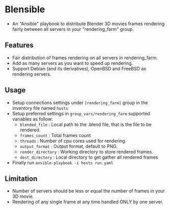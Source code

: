 # Blensible
* An "Ansible" playbook to distribute Blender 3D movies frames rendering fairly between all servers in your "rendering_farm" group.

## Features
* Fair distribution of frames rendering on all servers in rendering_farm.
* Add as many servers as you want to speed up rendering.
* Support Debian (and its derivatives), OpenBSD and FreeBSD as rendering servers.

## Usage
* Setup connections settings under `[rendering_farm]` group in the inventory file named `hosts`
* Setup preferred settings in `group_vars/rendering_farm` supported variables as follow:
  * `blended_file` : Local path to the .blend file, that is the file to be rendered.
  * `frames_count` : Total frames count
  * `threads`  : Number of cpu cores used for rendering.
  * `output_format` : Output format, default to PNG.
  * `render_directory` : Working directory to store rendered frames.
  * `dest_directory` : Local directory to get gather all rendered frames
* Finally run `ansible-playbook -i hosts run.yaml`
  

## Limitation
* Number of servers should be less or equal the number of frames in your 3D movie.
* Rendering of any single frame at any time handled ONLY by one server.

